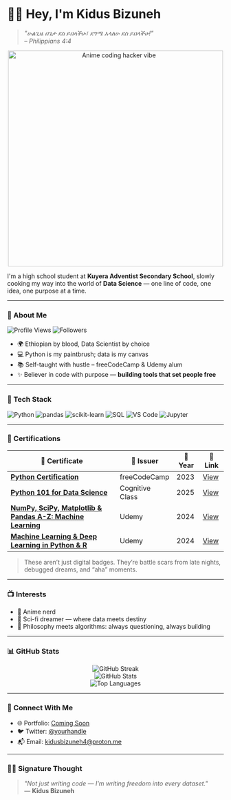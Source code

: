 # 👋🏾 Hey, I'm Kidus Bizuneh

> *"ሁልጊዜ በጌታ ደስ ይበላችሁ፤ ደግሜ እላለሁ ደስ ይበላችሁ!"*  
> _– Philippians 4:4_

<p align="center">
  <img src="https://media4.giphy.com/media/v1.Y2lkPTc5MGI3NjExc3B5cDlsM2dyb3piZGhmZnMyYTlrMHVyNDUzYWtkdTZkazR3a2NraiZlcD12MV9pbnRlcm5hbF9naWZfYnlfaWQmY3Q9Zw/MD0svLSDeudszrNrp0/giphy.gif" width="500" alt="Anime coding hacker vibe"/>
</p>



I'm a high school student at **Kuyera Adventist Secondary School**, slowly cooking my way into the world of **Data Science** — one line of code, one idea, one purpose at a time.

---

### 🚀 About Me

![Profile Views](https://komarev.com/ghpvc/?username=kidus1234b&label=Profile%20views&color=0e75b6&style=flat)
![Followers](https://img.shields.io/github/followers/kidus1234b?label=Followers&style=social)

- 🌍 Ethiopian by blood, Data Scientist by choice
- 💻 Python is my paintbrush; data is my canvas
- 📚 Self-taught with hustle – freeCodeCamp & Udemy alum
- ✨ Believer in code with purpose — **building tools that set people free**

---

### 🧠 Tech Stack

![Python](https://img.shields.io/badge/-Python-3776AB?logo=python&logoColor=white&style=flat)
![pandas](https://img.shields.io/badge/-pandas-150458?logo=pandas&logoColor=white&style=flat)
![scikit-learn](https://img.shields.io/badge/-scikit--learn-F7931E?logo=scikit-learn&logoColor=white&style=flat)
![SQL](https://img.shields.io/badge/-SQL-4479A1?logo=MySQL&logoColor=white&style=flat)
![VS Code](https://img.shields.io/badge/-VS%20Code-007ACC?logo=visual-studio-code&logoColor=white&style=flat)
![Jupyter](https://img.shields.io/badge/-Jupyter-F37626?logo=Jupyter&logoColor=white&style=flat)

---

### 📜 Certifications

| 🏅 Certificate | 🏫 Issuer | 📅 Year | 🔗 Link |
|---------------|-----------|--------|--------|
| [**Python Certification**](<https://freecodecamp.org/certification/fcc87dfe9b1-4f0d-4a58-bf93-82c9257dd031/scientific-computing-with-python-v7>) | freeCodeCamp | 2023 | [View](<https://freecodecamp.org/certification/fcc87dfe9b1-4f0d-4a58-bf93-82c9257dd031/scientific-computing-with-python-v7>) |
| [**Python 101 for Data Science**](https://courses.cognitiveclass.ai/certificates/b9751c52da074c2fa2c8890e37e5183d) | Cognitive Class | 2025 | [View](https://courses.cognitiveclass.ai/certificates/b9751c52da074c2fa2c8890e37e5183d) |
| [**NumPy, SciPy, Matplotlib & Pandas A-Z: Machine Learning**](https://www.udemy.com/certificate/UC-11d15f2d-61a1-4ce1-b804-a4322df3e860/) | Udemy | 2024 | [View](https://www.udemy.com/certificate/UC-11d15f2d-61a1-4ce1-b804-a4322df3e860/) |
| [**Machine Learning & Deep Learning in Python & R**](<insert-link-here>) | Udemy | 2024 | [View](<insert-link-here>) |

> These aren’t just digital badges. They’re battle scars from late nights, debugged dreams, and “aha” moments.

---

### 📺 Interests

- 💬 Anime nerd
- 📖 Sci-fi dreamer — where data meets destiny
- 🧠 Philosophy meets algorithms: always questioning, always building

---

### 📊 GitHub Stats

<p align="center">
  <img src="https://github-readme-streak-stats.herokuapp.com?user=kidus1234b&theme=tokyonight&date_format=M%20j%5B%2C%20Y%5D" alt="GitHub Streak" />
  <br/>
  <img src="https://github-readme-stats.vercel.app/api?username=kidus1234b&show_icons=true&theme=radical" alt="GitHub Stats" />
  <br/>
  <img src="https://github-readme-stats.vercel.app/api/top-langs/?username=kidus1234b&layout=compact&theme=radical" alt="Top Languages" />
</p>

---

### 🤝 Connect With Me

- 🌐 Portfolio: [Coming Soon]()
- 🐦 Twitter: [@yourhandle]()
- 📬 Email: kidusbizuneh4@proton.me 

---

### ✍🏾 Signature Thought

> _"Not just writing code — I'm writing freedom into every dataset."_   
> — **Kidus Bizuneh**

